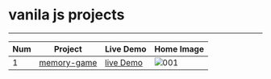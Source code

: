 # vanila js projects
---
| Num | Project | Live Demo | Home Image |
|-----|---------|-----------|------------|
| 1   | [memory-game](https://github.com/fares-ahmedd/vanila-js-projects/tree/main/001-memory-game) | [live Demo](https://memory-game45.netlify.app/)   | ![001](https://github.com/fares-ahmedd/vanila-js-projects/blob/main/assets/110955622/645b7c59-f0c8-4b60-ae2a-8791d6cac850.png) |
